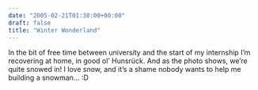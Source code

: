 ```yaml
---
date: "2005-02-21T01:30:00+00:00"
draft: false
title: "Winter Wonderland"
---
```


In the bit of free time between university and the start of my
internship I’m recovering at home, in good ol’ Hunsrück. And as the
photo shows, we’re quite snowed in! I love snow, and it’s a shame
nobody wants to help me building a snowman… :D



